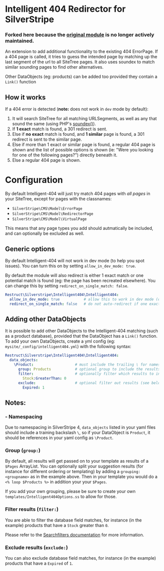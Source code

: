 # Intelligent 404 Redirector for SilverStripe

### Forked here because the [original module](https://github.com/axllent/silverstripe-intelligent-404) is no longer actively maintained.

An extension to add additional functionality to the existing 404 ErrorPage.
If a 404 page is called, it tries to guess the intended page by matching up the
last segment of the url to all SiteTree pages. It also uses soundex to match similar
sounding pages to find other alternatives.

Other DataObjects (eg: products) can be added too provided they contain a `Link()` function

## How it works
If a 404 error is detected (**note:** does not work in `dev` mode by default):

1. It will search SiteTree for all matching URLSegments, as well as any that sound the same
(using PHP's [soundex()](http://php.net/manual/en/function.soundex.php)).
2. If **1 exact** match is found, a 301 redirect is sent.
3. Else if **no exact** match is found, and **1 similar** page is found, a 301 redirect is sent
to the similar page.
4. Else if more than 1 exact or similar page is found, a regular 404 page is shown and the list of
possible options is shown (ie: "Were you looking for one of the following pages?") directly beneath it.
5. Else a regular 404 page is shown.

# Configuration

By default Intelligent-404 will just try match 404 pages with *all pages* in your SiteTree, except for pages with the classnames:

- `SilverStripe\CMS\Model\ErrorPage`
- `SilverStripe\CMS\Model\RedirectorPage`
- `SilverStripe\CMS\Model\VirtualPage`

This means that any page types you add should autmatically be included, and can optionally be excluded as well.

## Generic options
By default Intelligent-404 will not work in dev mode (to help you spot issues). You can turn this on by setting `allow_in_dev_mode: true`.

By default the module will also redirect is either 1 exact match or one potential match is found (eg: the page has been recreated elsewhere).
You can change this by setting `redirect_on_single_match: false`.

```yml
Restruct\Silverstripe\Intelligent404\Intelligent404:
  allow_in_dev_mode: true           # allow this to work in dev mode (default false)
  redirect_on_single_match: false   # do not auto-redirect if one exact match is found (default true)
```

## Adding other DataObjects

It is possible to add other DataObjects to the Intelligent-404 matching (such as a product database), provided that the DataObject has a `Link()` function. To add your own DataObjects, create a yml config (eg: `mysite/_config/intelligent404.yml`) with the following syntax:

```yml
Restruct\Silverstripe\Intelligent404\Intelligent404:
  data_objects:
    \Product:                   # must include the trailing \ for namespacing
      group: Products           # optional group to include the results list into (default 'Pages')
      filter:                   # optionally filter which results to include (see below)
        Stock:GreaterThan: 0
      exclude:                  # optional filter out results (see below)
        Expired: 1
```

## Notes:

### - Namespacing

Due to namespacing in SilverStripe 4, `data_objects` listed in your yaml files should include a training backslash `\`,
so if your DataObject is `Product`, it should be references in your yaml config as `\Product`.

### Group (`group:`)

By default, all results will get passed on to your template as results of a `$Pages` ArrayList. You can optionally split your
suggestion results (for instance for different ordering or templating) by adding a `grouping: <groupname>`
as in the example above. Then in your template you would do a `<% loop $Products %>` in addition your your `$Pages`.

If you add your own grouping, please be sure to create your own `templates/Intelligent404Options.ss` to allow for those.

### Filter results (`filter:`)

You are able to filter the database field matches, for instance (in the example) products that have a `Stock` greater than `0`.

Please refer to the [Searchfilters documentation](https://docs.silverstripe.org/en/4/developer_guides/model/searchfilters/) for more information.

### Exclude results (`exclude:`)

You can also exclude database field matches, for instance (in the example) products that have a `Expired` of `1`.
